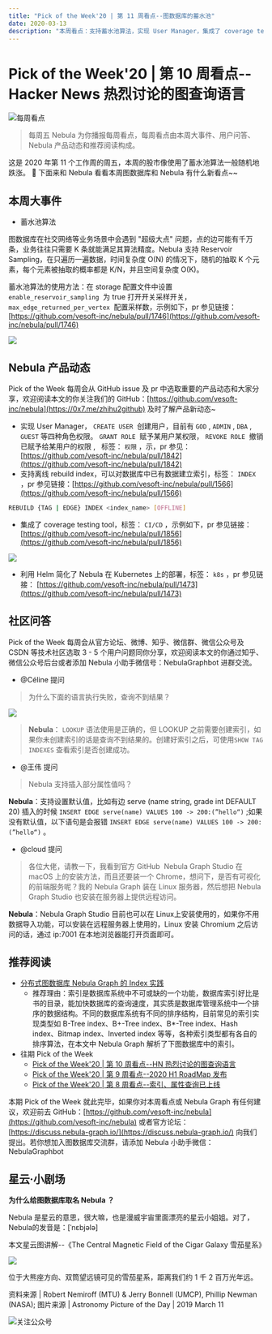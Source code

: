```yaml
---
title: "Pick of the Week'20 | 第 11 周看点--图数据库的蓄水池"
date: 2020-03-13
description: "本周看点：支持蓄水池算法，实现 User Manager，集成了 coverage testing tool..."
---
```

# Pick of the Week'20 | 第 10 周看点--Hacker News 热烈讨论的图查询语言

![每周看点](https://nebula-blog.azureedge.net/nebula-blog/PotW.png)

> 每周五 Nebula 为你播报每周看点，每周看点由本周大事件、用户问答、Nebula 产品动态和推荐阅读构成。

这是 2020 年第 11 个工作周的周五，本周的股市像使用了蓄水池算法一般随机地跌涨。 🌝 下面来和 Nebula 看看本周图数据库和 Nebula 有什么新看点~~

## 本周大事件

- 蓄水池算法

图数据库在社交网络等业务场景中会遇到 "超级大点" 问题，点的边可能有千万条，业务往往只需要 K 条就能满足其算法精度。Nebula 支持 Reservoir Sampling，在只遍历一遍数据，时间复杂度 O(N) 的情况下，随机的抽取 K 个元素，每个元素被抽取的概率都是 K/N，并且空间复杂度 O(K)。

蓄水池算法的使用方法：在 storage 配置文件中设置 `enable_reservoir_sampling`  为 true 打开开关采样开关， `max_edge_returned_per_vertex`  配置采样数，示例如下，pr 参见链接：[https://github.com/vesoft-inc/nebula/pull/1746](https://github.com/vesoft-inc/nebula/pull/1746)

![](https://nebula-blog.azureedge.net/nebula-blog/PotW201101.png)

## Nebula 产品动态

Pick of the Week 每周会从 GitHub issue 及 pr 中选取重要的产品动态和大家分享，欢迎阅读本文的你关注我们的 GitHub：[https://github.com/vesoft-inc/nebula](https://0x7.me/zhihu2github) 及时了解产品新动态~

- 实现 User Manager， `CREATE USER`  创建用户，目前有 `GOD` , `ADMIN` , `DBA` , `GUEST` 等四种角色权限。 `GRANT ROLE`  赋予某用户某权限， `REVOKE ROLE`  撤销已赋予给某用户的权限 ,   标签： `权限` ，示，pr 参见：[https://github.com/vesoft-inc/nebula/pull/1842](https://github.com/vesoft-inc/nebula/pull/1842)
- 支持离线 rebuild index，可以对数据库中已有数据建立索引，标签： `INDEX` ，pr 参见链接：[https://github.com/vesoft-inc/nebula/pull/1566](https://github.com/vesoft-inc/nebula/pull/1566)

```bash
REBUILD {TAG | EDGE} INDEX <index_name> [OFFLINE]
```

- 集成了 coverage testing tool，标签： `CI/CD` ，示例如下，pr 参见链接： [https://github.com/vesoft-inc/nebula/pull/1856](https://github.com/vesoft-inc/nebula/pull/1856)

![](https://nebula-blog.azureedge.net/nebula-blog/PotW201102.png)

-  利用 Helm 简化了 Nebula 在 Kubernetes 上的部署，标签： `k8s` ，pr 参见链接： [https://github.com/vesoft-inc/nebula/pull/1473](https://github.com/vesoft-inc/nebula/pull/1473)

## 社区问答

Pick of the Week 每周会从官方论坛、微博、知乎、微信群、微信公众号及 CSDN 等技术社区选取 3 - 5 个用户问题同你分享，欢迎阅读本文的你通过知乎、微信公众号后台或者添加 Nebula 小助手微信号：NebulaGraphbot 进群交流。

- @Céline 提问
> 为什么下面的语言执行失败，查询不到结果？

![](https://nebula-blog.azureedge.net/nebula-blog/PotW201103.png)

>**Nebula**： `LOOKUP` 语法使用是正确的，但 LOOKUP 之前需要创建索引，如果你未创建索引的话是查询不到结果的。创建好索引之后，可使用`SHOW TAG INDEXES` 查看索引是否创建成功。

- @王伟 提问
> Nebula 支持插入部分属性值吗？

**Nebula**：支持设置默认值，比如有边 serve (name string, grade int DEFAULT 20)
插入的时候 `INSERT EDGE serve(name) VALUES 100 -> 200:(”hello“)` ;如果没有默认值，以下语句是会报错 `INSERT EDGE serve(name) VALUES 100 -> 200:(”hello“)` 。

- @cloud 提问
> 各位大佬，请教一下，我看到官方 GitHub  Nebula Graph Studio 在 macOS 上的安装方法，而且还要装一个 Chrome，想问下，是否有可视化的前端服务呢？我的 Nebula Graph 装在 Linux 服务器，然后想把 Nebula Graph Studio 也安装在服务器上提供远程访问。

**Nebula**：Nebula Graph Studio 目前也可以在 Linux上安装使用的，如果你不用数据导入功能，可以安装在远程服务器上使用的，Linux 安装 Chromium 之后访问的话，通过 ip:7001 在本地浏览器能打开页面即可。

## 推荐阅读

- [分布式图数据库 Nebula Graph 的 Index 实践](https://zhuanlan.zhihu.com/p/112626644)
  - 推荐理由：索引是数据库系统中不可或缺的一个功能，数据库索引好比是书的目录，能加快数据库的查询速度，其实质是数据库管理系统中一个排序的数据结构。不同的数据库系统有不同的排序结构，目前常见的索引实现类型如 B-Tree index、B+-Tree index、B*-Tree index、Hash index、Bitmap index、Inverted index 等等，各种索引类型都有各自的排序算法，在本文中 Nebula Graph 解析了下图数据库中的索引。
- 往期 Pick of the Week
  - [Pick of the Week'20 | 第 10 周看点--HN 热烈讨论的图查询语言](https://zhuanlan.zhihu.com/p/111860818)
  - [Pick of the Week'20 | 第 9 周看点--2020 H1 RoadMap 发布](https://zhuanlan.zhihu.com/p/109758008)
  - [Pick of the Week'20 | 第 8 周看点--索引、属性查询已上线](https://zhuanlan.zhihu.com/p/108274450)

本期 Pick of the Week 就此完毕，如果你对本周看点或 Nebula Graph 有任何建议，欢迎前去 GitHub：[https://github.com/vesoft-inc/nebula](https://github.com/vesoft-inc/nebula) 或者官方论坛：[https://discuss.nebula-graph.io/](https://discuss.nebula-graph.io/) 向我们提出。若你想加入图数据库交流群，请添加 Nebula 小助手微信：NebulaGraphbot 

## 星云·小剧场

**为什么给图数据库取名 Nebula ？**

Nebula 是星云的意思，很大嘛，也是漫威宇宙里面漂亮的星云小姐姐。对了，Nebula的发音是：[ˈnɛbjələ]

本文星云图讲解--《The Central Magnetic Field of the Cigar Galaxy 雪茄星系》

![](https://nebula-blog.azureedge.net/nebula-blog/PotW2011Nebula.png)

位于大熊座方向、双筒望远镜可见的雪茄星系，距离我们约 1 千 2 百万光年远。

资料来源 | Robert Nemiroff (MTU) & Jerry Bonnell (UMCP), Phillip Newman (NASA);
图片来源 | Astronomy Picture of the Day | 2019 March 11

![关注公众号](https://nebula-blog.azureedge.net/nebula-blog/WeChatOffical.png)

